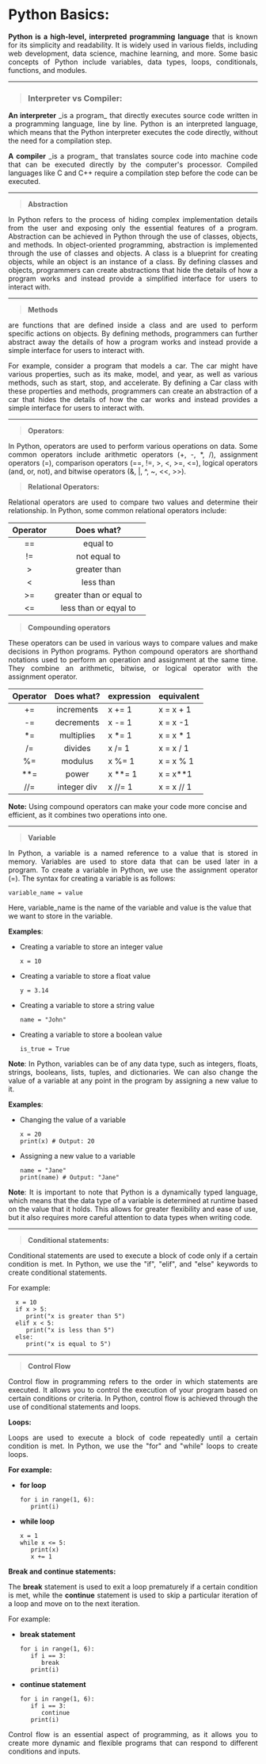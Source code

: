 # Python Basics:

<p style="text-align: justify;">
<b>Python is a high-level, interpreted programming language</b> that is known for its simplicity and readability. It is
widely used in various fields, including web development, data science, machine learning, and more. Some basic
concepts of Python include variables, data types, loops, conditionals, functions, and modules.
</p>

----

>### Interpreter vs Compiler:

<p style="text-align: justify;">
<b>An interpreter</b> _is a program_ that directly executes source code written in a programming language, line by line.
Python is an interpreted language, which means that the Python interpreter executes the code directly, without the
need for a compilation step.
</p>

<p style="text-align: justify;">
<b>A compiler</b> _is a program_ that translates source code into machine code that can be executed directly by the computer's
processor. Compiled languages like C and C++ require a compilation step before the code can be executed.
</p>

---
>**Abstraction** 
<p style="text-align: justify;">
In Python refers to the process of hiding complex implementation details from the user and exposing only
the essential features of a program. Abstraction can be achieved in Python through the use of classes, objects, and methods.
In object-oriented programming, abstraction is implemented through the use of classes and objects. A class is a blueprint
for creating objects, while an object is an instance of a class. By defining classes and objects, programmers can create
abstractions that hide the details of how a program works and instead provide a simplified interface for users to
interact with.
</p>

---

>**Methods** 
<p style="text-align: justify;">
are functions that are defined inside a class and are used to perform specific actions on objects.
By defining methods, programmers can further abstract away the details of how a program works and instead provide a
simple interface for users to interact with.
</p>

<p style="text-align: justify;">
For example, consider a program that models a car. The car might have various properties, such as its make, model,
and year, as well as various methods, such as start, stop, and accelerate. By defining a Car class with these properties
and methods, programmers can create an abstraction of a car that hides the details of how the car works and instead
provides a simple interface for users to interact with.
</p>

---

>**Operators**:
<p style="text-align: justify;">
In Python, operators are used to perform various operations on data. Some common operators include arithmetic
operators (+, -, *, /), assignment operators (=), comparison operators (==, !=, >, <, >=, <=), logical operators
(and, or, not), and bitwise operators (&, |, ^, ~, <<, >>).
</p>

>**Relational Operators:**
<p style="text-align: justify;">
Relational operators are used to compare two values and determine their relationship. In Python, some common relational
operators include:

| **Operator** |      **Does what?**      |
|:------------:|:------------------------:|
|      ==      |         equal to         |
|      !=      |       not equal to       |
|       >      |       greater than       |
|       <      |         less than        |
|      >=      | greater than or equal to |
|      <=      |   less than or eqyal to  |
</p>

>**Compounding operators**
<p style="text-align: justify;">
These operators can be used in various ways to compare values and make decisions in Python programs.
Python compound operators are shorthand notations used to perform an operation and assignment at the same time.
They combine an arithmetic, bitwise, or logical operator with the assignment operator.
</p>

| **Operator** | **Does what?** | **expression** | **equivalent** |
|:------------:|:--------------:|----------------|----------------|
|      +=      |   increments   |     x += 1     |    x = x + 1   |
|      -=      |   decrements   |     x -= 1     |    x = x -1    |
|      *=      |   multiplies   |     x *= 1     |    x = x * 1   |
|      /=      |     divides    |     x /= 1     |    x = x / 1   |
|      %=      |     modulus    |     x %= 1     |    x = x % 1   |
|      **=     |      power     |     x **= 1    |    x = x**1    |
|      //=     |   integer div  |     x //= 1    |   x = x // 1   |

**Note:** Using compound operators can make your code more concise and efficient, as it combines two operations into one.

---

>**Variable**
<p style="text-align: justify;">
In Python, a variable is a named reference to a value that is stored in memory. Variables are used to store data that
can be used later in a program. To create a variable in Python, we use the assignment operator (=). The syntax for
creating a variable is as follows:


`variable_name = value `
      
Here, variable_name is the name of the variable and value is the value that we want to store in the variable.


**Examples**:

* Creating a variable to store an integer value

      x = 10

* Creating a variable to store a float value

      y = 3.14

* Creating a variable to store a string value

      name = "John"

* Creating a variable to store a boolean value

      is_true = True

<p style="text-align: justify;">
<b>Note</b>: In Python, variables can be of any data type, such as integers, floats, strings, booleans, lists, tuples,
and dictionaries. We can also change the value of a variable at any point in the program by assigning a new value to it.
</p>

**Examples**:
* Changing the value of a variable

      x = 20
      print(x) # Output: 20

* Assigning a new value to a variable

      name = "Jane"
      print(name) # Output: "Jane"

<p style="text-align: justify;">
<b>Note</b>: It is important to note that Python is a dynamically typed language, which means that the data type of a 
variable is determined at runtime based on the value that it holds. This allows for greater flexibility and ease of use, 
but it also requires more careful attention to data types when writing code.
</p>

---

>**Conditional statements:**
<p style="text-align: justify;">
Conditional statements are used to execute a block of code only if a certain condition is met. In Python, we use the
"if", "elif", and "else" keywords to create conditional statements.
<p>

For example:

      x = 10
      if x > 5:
         print("x is greater than 5")
      elif x < 5:
         print("x is less than 5")
      else:
         print("x is equal to 5")

---

>**Control Flow**
<p style="text-align: justify;">
Control flow in programming refers to the order in which statements are executed. It allows you to control the execution
of your program based on certain conditions or criteria. In Python, control flow is achieved through the use of conditional
statements and loops.
</p>

**Loops:**
<p style="text-align: justify;">
Loops are used to execute a block of code repeatedly until a certain condition is met. In Python, we use the "for" and
"while" loops to create loops.
</p>

**For example:**

* **for loop**

      for i in range(1, 6):
         print(i)

* **while loop**

      x = 1
      while x <= 5:
         print(x)
         x += 1

**Break and continue statements:**
<p style="text-align: justify;">
The <b>break</b> statement is used to exit a loop prematurely if a certain condition is met, while the <b>continue</b> 
statement is used to skip a particular iteration of a loop and move on to the next iteration.
</p>

For example:

* **break statement**

      for i in range(1, 6):
         if i == 3:
            break
         print(i)

* **continue statement**

      for i in range(1, 6):
         if i == 3:
            continue
         print(i)

<p style="text-align: justify;">
Control flow is an essential aspect of programming, as it allows you to create more dynamic and flexible programs that
can respond to different conditions and inputs.
</p>